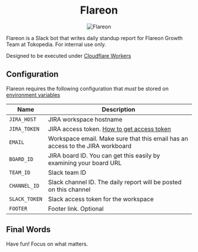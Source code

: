 <h1 align="center">
  Flareon
</h1>

<p align="center">
  <img src="https://marriland.com/wp-content/plugins/marriland-core/images/pokemon/sprites/home/full/flareon.png" title="Flareon" alt="Flareon" />
</p>

Flareon is a Slack bot that writes daily standup report for Flareon Growth Team at Tokopedia. For internal use only.

Designed to be executed under [Cloudflare Workers](https://workers.cloudflare.com/)

## Configuration

Flareon requires the following configuration that *must* be stored on [environment variables](https://developers.cloudflare.com/workers/platform/environment-variables)

| Name | Description |
| ---- | ----------- |
| `JIRA_HOST` | JIRA workspace hostname |
| `JIRA_TOKEN` | JIRA access token. [How to get access token](https://support.atlassian.com/atlassian-account/docs/manage-api-tokens-for-your-atlassian-account/) |
| `EMAIL` | Workspace email. Make sure that this email has an access to the JIRA workboard
| `BOARD_ID` | JIRA board ID. You can get this easily by examining your board URL |
| `TEAM_ID` | Slack team ID |
| `CHANNEL_ID` | Slack channel ID. The daily report will be posted on this channel |
| `SLACK_TOKEN` | Slack access token for the workspace |
| `FOOTER` | Footer link. Optional |

## Final Words

Have fun! Focus on what matters.
